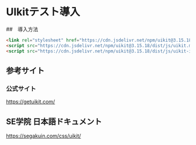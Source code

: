 # UIkitテスト導入

##　導入方法
```html
<link rel="stylesheet" href="https://cdn.jsdelivr.net/npm/uikit@3.15.18/dist/css/uikit.min.css" />
<script src="https://cdn.jsdelivr.net/npm/uikit@3.15.18/dist/js/uikit.min.js"></script>
<script src="https://cdn.jsdelivr.net/npm/uikit@3.15.18/dist/js/uikit-icons.min.js"></script>
```

## 参考サイト
### 公式サイト
https://getuikit.com/

## SE学院 日本語ドキュメント
https://segakuin.com/css/uikit/
